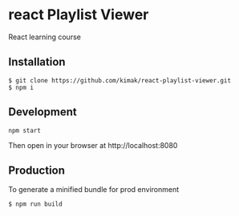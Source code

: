 # react Playlist Viewer
React learning course

## Installation

```console
$ git clone https://github.com/kimak/react-playlist-viewer.git
$ npm i
```
## Development

```console
npm start
```

Then open in your browser at http://localhost:8080

## Production

To generate a minified bundle for prod environment

```console
$ npm run build
```
